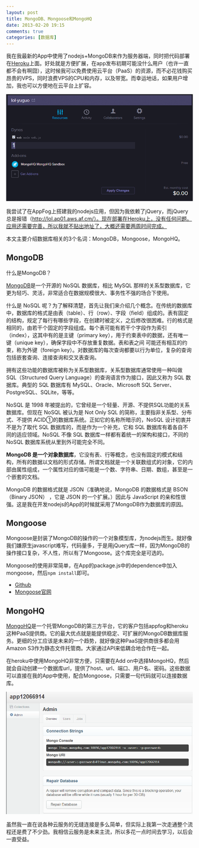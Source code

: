 ```yaml
---
layout: post
title: MongoDB、Mongoose和MongoHQ
date: 2013-02-20 19:15
comments: true
categories: [数据库]
---
```


我在我最新的App中使用了nodejs+MongoDB来作为服务器端，同时把代码部署在[Heroku](http://heroku.com)上面。好处就是方便扩展，在app发布初期可能没什么用户（也许一直都不会有啊囧），这时候我可以免费使用云平台（PaaS）的资源，而不必花钱购买昂贵的VPS，同时浪费VPS的CPU和内存，以及带宽。而幸运地话，如果用户增加，我也可以方便地在云平台上扩容。

![image](/files/2013/02/heroku.png)

我尝试了在AppFog上搭建我的nodejs应用，但因为我依赖了jQuery，而jQuery总是报错（http://lol.ap01.aws.af.cm/）。现在部署在Heroku上，没有任何问题。应用还需要完善，所以我就不贴出地址了，大概还需要两周时间完成。

本文主要介绍数据库相关的3个名词：MongoDB，Mongoose，MongoHQ。

MongoDB
---

什么是MongoDB？

[MongoDB](http://www.mongodb.org/)是一个开源的 NoSQL 数据库，相比 MySQL 那样的关系型数据库，它更为轻巧、灵活，非常适合在数据规模很大、事务性不强的场合下使用。

什么是 NoSQL 呢？为了解释清楚，首先让我们来介绍几个概念。在传统的数据库中，数据库的格式是由表（table）、行（row）、字段（field）组成的。表有固定的结构，规定了每行有哪些字段，在创建时被定义，之后修改很困难。行的格式是相同的，由若干个固定的字段组成。每个表可能有若干个字段作为索引（index），这其中有的是主键（primary key），用于约束表中的数据，还有唯一键（unique key），确保字段中不存放重复数据。表和表之间
可能还有相互的约束，称为外键（foreign key）。对数据库的每次查询都要以行为单位，复杂的查询包括嵌套查询、连接查询和交叉表查询。

拥有这些功能的数据库被称为关系型数据库，关系型数据库通常使用一种叫做 SQL（Structured Query Language）的查询语言作为接口，因此又称为 SQL 数据库。典型的 SQL 数据库有 MySQL、Oracle、Microsoft SQL Server、PostgreSQL、SQLite，等等。

NoSQL 是 1998 年被提出的，它曾经是一个轻量、开源、不提供SQL功能的关系数据库。但现在 NoSQL 被认为是 Not Only SQL 的简称，主要指非关系型、分布式、不提供 ACID①的数据库系统。正如它的名称所暗示的，NoSQL 设计初衷并不是为了取代 SQL 数据库的，而是作为一个补充，它和 SQL 数据库有着各自不同的适应领域。NoSQL 不像 SQL 数据库一样都有着统一的架构和接口，不同的 NoSQL 数据库系统从里到外可能完全不同。

**MongoDB 是一个对象数据库**，它没有表、行等概念，也没有固定的模式和结构，所有的数据以文档的形式存储。所谓文档就是一个关联数组式的对象，它的内部由属性组成，一个属性对应的值可能是一个数、字符串、日期、数组，甚至是一个嵌套的文档。

MongoDB 的数据格式就是 JSON（准确地说，MongoDB 的数据格式是 BSON （Binary JSON） ，它是 JSON 的一个扩展。）因此与 JavaScript 的亲和性很强。这是我在开发nodejs的App的时候就采用了MongoDB作为数据库的原因。

Mongoose
---

Mongoose是封装了MongoDB的操作的一个对象模型库，为nodejs而生。就好像我们嫌原生javascript难写，代码量多，于是用jQuery库一样，因为MongoDB的操作接口复杂，不人性，所以有了Mongoose。这个库完全是可选的。

Mongoose的使用非常简单，在App的package.js中的dependence中加入mongoose，然后`npm install`即可。

* [Github](https://github.com/LearnBoost/mongoose)
* [Mongoose官网](http://mongoosejs.com/)

MongoHQ
---

[MongoHQ](https://www.mongohq.com/home)是一个托管MongoDB的第三方平台，它的客户包括appfog和heroku这种PaaS提供商。它的最大优点就是能提供稳定、可扩展的MongoDB数据库服务。更细的分工应该是未来的一个趋势，就好像这种PaaS提供商很多都会用Amazon S3作为静态文件托管商。大家通过API来低耦合地合作在一起。

在heroku中使用MongoHQ非常方便，只需要在Add on中选择MongoHQ，然后就会自动创建一个数据库url，提供了host、url、端口、用户名、密码。这些数据可以直接在我的App中使用，配合Mongoose，只需要一句代码就可以连接数据库。

![image](/files/2013/02/mongohq.png)

虽然我一直在说各种云服务的无缝连接是多么简单，但实际上我第一次走通整个流程还是费了不少劲。我相信云服务是未来主流，所以多花一点时间去学习，以后会一直受益。